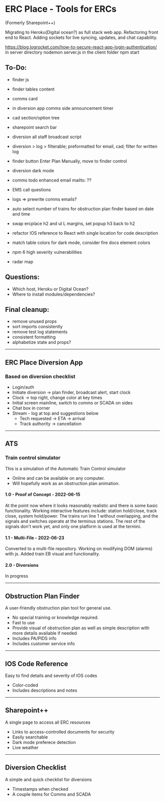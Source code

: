 # ERC Place - Tools for ERCs
(Formerly Sharepoint++)

Migrating to Heroku(Digital ocean?) as full stack web app.
Refactoring front end to React.
Adding sockets for live syncing, updates, and chat capability.

https://blog.logrocket.com/how-to-secure-react-app-login-authentication/
in server directory
nodemon server.js
in the client folder
npm start


## To-Do:

- finder js
- finder tables content
- comms card
- in diversion app comms side announcement timer
- cad section/option tree
- sharepoint search bar
- diversion all staff broadcast script
- diversion > log > filterable; preformatted for email, cad; filter for written log
- finder button Enter Plan Manually, move to finder control
- diversion dark mode
- comms todo enhanced email mailto: ??

- EMS call questions
- logs => prewrite comms emails?
- auto select number of trains for obstruction plan finder based on date and time
- swap ercplace h2 and ul L margins, set popup h3 back to h2
- refactor IOS reference to React with single location for code description
- match table colors for dark mode, consider fire docs element colors
- npm 6 high severity vulnerabilities
- radar map

## Questions:
- Which host, Heroku or Digital Ocean?
- Where to install modules/dependencies?

## Final cleanup:
- remove unused props
- sort imports consistently
- remove test log statements
- consistent formatting
- alphabetize state and props?

---

## ERC Place Diversion App
### Based on diversion checklist

- Login/auth
- Initiate diversion -> plan finder, broadcast alert, start clock
- Clock -> top right, change color at key times
- Initial screen mainline, switch to comms or SCADA on sides
- Chat box in corner
- Stream - log at top and suggestions below
    * Tech requested -> ETA -> arrival
    * Track authority -> cancellation

---

## ATS

### Train control simulator

This is a simulation of the Automatic Train Control simulator
 - Online and can be available on any computer.
 - Will hopefully work as an obstruction plan animation.

#### 1.0 - Proof of Concept - 2022-06-15

At the point now where it looks reasonably realistic and there is some basic functionality.
Working interactive features include: station hold/close, track close, system hold/power.
The trains run line 1 without overlapping, and the signals and switches operate at the terminus stations.
The rest of the signals don't work yet, and only one platform is used at the termini.

#### 1.1 - Multi-File - 2022-06-23

Converted to a multi-file repository. Working on modifying DOM (alarms) with js.
Added train EB visual and functionality.

#### 2.0 - Diversions

In progress

---

## Obstruction Plan Finder

A user-friendly obstruction plan tool for general use.

- No special training or knowledge required.
- Fast to use
- Provide visual of obstruction plan as well as simple description with more details available if needed
- Includes PA/PIDS info
- Includes customer service info

---

## IOS Code Reference

Easy to find details and severity of IOS codes

- Color-coded
- Includes descriptions and notes

---

## Sharepoint++

A single page to access all ERC resources

- Links to access-controlled documents for security
- Easily searchable
- Dark mode preferece detection
- Live weather

---

## Diversion Checklist

A simple and quick checklist for diversions

- Timestamps when checked
- A couple items for Comms and SCADA
